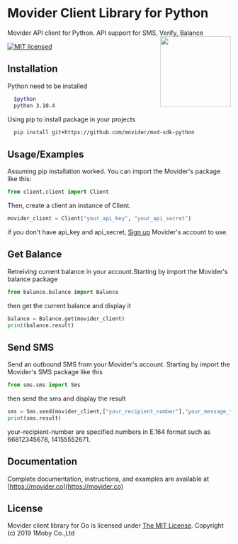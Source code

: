 # Movider Client Library for Python

Movider API client for Python. API support for SMS, Verify, Balance
<img align="right" width="159px" src="https://movider.co/icons/icon-144x144.png">

[![MIT licensed](https://img.shields.io/badge/license-MIT-blue.svg)](./LICENSE)

## Installation

Python need to be installed

```bash
  $python
  python 3.10.4
```

Using pip to install package in your projects

```bash
  pip install git+https://github.com/movider/mvd-sdk-python
```

## Usage/Examples

Assuming pip installation worked. You can import the Movider's package like this:

```python
from client.client import Client
```

Then, create a client an instance of Client.

```python
movider_client = Client("your_api_key", "your_api_secret")
```

if you don't have api_key and api_secret, [Sign up](https://dashboard.movider.co/sign-up) Movider's account to use.

## Get Balance

Retreiving current balance in your account.Starting by import the Movider's balance package

```python
from balance.balance import Balance
```

then get the current balance and display it

```python
balance = Balance.get(movider_client)
print(balance.result)
```

## Send SMS

Send an outbound SMS from your Movider's account. Starting by import the Movider's SMS package like this

```python
from sms.sms import Sms
```

then send the sms and display the result

```python
sms = Sms.send(movider_client,["your_recipient_number"],"your_message_to_send")
print(sms.result)
```

your-recipient-number are specified numbers in E.164 format such as 66812345678, 14155552671.

## Documentation

Complete documentation, instructions, and examples are available at [https://movider.co](https://movider.co)

## License

Movider client library for Go is licensed under [The MIT License](./LICENSE). Copyright (c) 2019 1Moby Co.,Ltd
